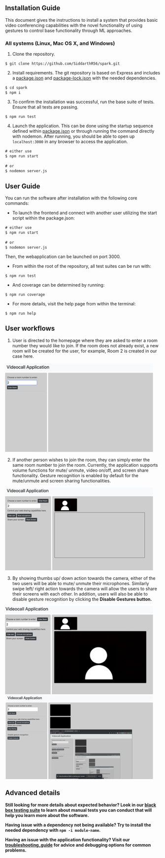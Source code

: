 ## Installation Guide

This document gives the instructions to install a system that provides basic video conferencing capabilities with the novel functionality of using gestures to control base functionality through ML approaches. 

### All systems (Linux, Mac OS X, and Windows)

1. Clone the repository. 

```
$ git clone https://github.com/SiddarthR56/spark.git
```

2. Install requirements. The git repository is based on Express and includes a [package.json](package.json) and [package-lock.json](package-lock.json) with the needed dependencies. 

```
$ cd spark 
$ npm i
```

3. To confirm the installation was successful, run the base suite of tests. Ensure that all tests are passing.

```
$ npm run test
```

4. Launch the application. This can be done using the startup sequence defined within [package.json](package.json) or through running the command directly with nodemon. After running, you should be able to open up ```localhost:3000``` in any browser to access the application. 

```
# either use 
$ npm run start 

# or 
$ nodemon server.js
```

## User Guide 

You can run the software after installation with the following core commands: 

- To launch the frontend and connect with another user utilizing the start script within the package.json: 

```
# either use 
$ npm run start 

# or 
$ nodemon server.js
```

Then, the webapplication can be launched on port 3000. 

- From within the root of the repository, all test suites can be run with: 

```
$ npm run test
```

- And coverage can be determined by running: 

```
$ npm run coverage
```

- For more details, visit the help page from within the terminal: 

```
$ npm run help
```

## User workflows

1. User is directed to the homepage where they are asked to enter a room number they would like to join. If the room does not already exist, a new room will be created for the user, for example, Room 2 is created in our case here.

<img src="/docs/documentation_photos/ChooseRoomNo.png" alt="drawing" width="480" /> 

2. If another person wishes to join the room, they can simply enter the same room number to join the room. Currently, the application supports volume functions for mute/ unmute, video on/off, and screen share functionality. Gesture recognition is enabled by default for the mute/unmute and screen sharing functionalities.

<img src="/docs/documentation_photos/RoomWithOne.png" alt="drawing" width="480" /> 

3. By showing thumbs up/ down action towards the camera, either of the two users will be able to mute/ unmute their microphones. Similarly swipe left/ right action towards the camera will allow the users to share their screens with each other. In addition, users will also be able to disable gesture recognition by clicking the <b>Disable Gestures<b> button.

<img src="/docs/documentation_photos/MeetingWithTwo.png" alt="drawing" width="480" /> 

<img src="/docs/documentation_photos/ScreenSharing.png" alt="drawing" width="480" /> 
  
## Advanced details

Still looking for more details about expected behavior? Look in our [black box testing suite](https://github.com/SiddarthR56/spark/blob/main/docs/blackBoxTests.pdf) to learn about manual tests you can conduct that will help you learn more about the software. 

Having issue with a dependency not being available? Try to install the needed dependency with ```npm -i module-name```. 

Having an issue with the application functionality? Visit our [troubleshooting_guide](/docs/troubleshooting_guide.md) for advice and debugging options for common problems. 
